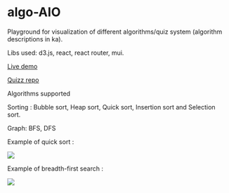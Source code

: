 # algo-AIO
Playground for visualization of different algorithms/quiz system (algorithm descriptions in ka).

Libs used: d3.js, react, react router, mui.

[Live demo](https://spliyviii.github.io/algo-aio/)

[Quizz repo](https://github.com/SpLiYvIiI/algo-aio-quiz)

Algorithms supported

Sorting : Bubble sort, Heap sort, Quick sort, Insertion sort and Selection sort.

Graph: BFS, DFS

Example of quick sort :

![](https://s13.gifyu.com/images/Sjebs.gif)

Example of breadth-first search : 

![](https://s13.gifyu.com/images/Sjebb.gif)
